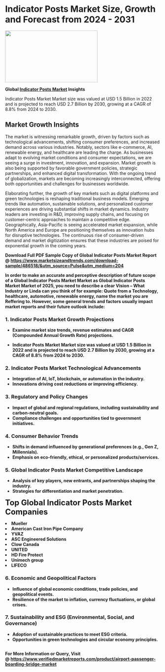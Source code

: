 <H1>Indicator Posts Market Size, Growth and Forecast from 2024 - 2031</H1><img class="aligncenter size-medium wp-image-584254" src="https://thirdeyenews.in/wp-content/uploads/2024/09/Global-Market-Research-300x168.jpeg" alt="" width="300" height="168" /><p><strong>Global&nbsp;<a href="https://www.marketsizeandtrends.com/download-sample/486518/&amp;utm_source=Pulse&amp;utm_medium=204">Indicator Posts Market</a> Insights</strong></p><p>Indicator Posts Market Market size was valued at USD 1.5 Billion in 2022 and is projected to reach USD 2.7 Billion by 2030, growing at a CAGR of 8.8% from 2024 to 2030.</p><p><h2>Market Growth Insights</h2> <p>The market is witnessing remarkable growth, driven by factors such as technological advancements, shifting consumer preferences, and increased demand across various industries. Notably, sectors like e-commerce, AI, renewable energy, and healthcare are leading the charge. As businesses adapt to evolving market conditions and consumer expectations, we are seeing a surge in investment, innovation, and expansion. Market growth is also being supported by favorable government policies, strategic partnerships, and enhanced digital transformation. With the ongoing trend of globalization, markets are becoming increasingly interconnected, offering both opportunities and challenges for businesses worldwide.</p> <p><strong></strong></p> <p>Elaborating further, the growth of key markets such as digital platforms and green technologies is reshaping traditional business models. Emerging trends like automation, sustainable solutions, and personalized customer experiences are driving substantial shifts in market dynamics. Industry leaders are investing in R&D, improving supply chains, and focusing on customer-centric approaches to maintain a competitive edge. Geographically, Asia-Pacific is seeing accelerated market expansion, while North America and Europe are positioning themselves as innovation hubs for disruptive technologies. The continuous rise of consumer-driven demand and market digitization ensures that these industries are poised for exponential growth in the coming years.</p> <p><strong></p><p><span class=""><strong>Download Full PDF Sample Copy of Global Indicator Posts Market Report</strong> @ <a href="https://www.marketsizeandtrends.com/download-sample/486518/&amp;utm_source=Pulse&amp;utm_medium=204" target="_blank">https://www.marketsizeandtrends.com/download-sample/486518/&amp;utm_source=Pulse&amp;utm_medium=204</a></span></p><p>In order to make an accurate and perceptive description of future scope of a Global&nbsp;Indicator Posts Market Market as Global&nbsp;Indicator Posts Market Market of 2025, you need to describe a clear Vision &ndash; What Industry or Linda can you think of for example: Quote from a Technology, healthcare, automotive, renewable energy, name the market you are Reffering to. However, some general trends and factors usually impact market reports and their future outlook include:</p><h3>1.&nbsp;<strong>Indicator Posts Market Growth Projections</strong></h3><ul><li>Examine market size trends, revenue estimates and CAGR (Compounded Annual Growth Rate) projections.</li><li><p>Indicator Posts Market Market size was valued at USD 1.5 Billion in 2022 and is projected to reach USD 2.7 Billion by 2030, growing at a CAGR of 8.8% from 2024 to 2030.</p></li></ul><h3>2.&nbsp;<strong>Indicator Posts Market Technological Advancements</strong></h3><ul><li>Integration of AI, IoT, blockchain, or automation in the industry.</li><li>Innovations driving cost reductions or improving efficiency.</li></ul><h3>3.&nbsp;<strong>Regulatory and Policy Changes</strong></h3><ul><li>Impact of global and regional regulations, including sustainability and carbon-neutral goals.</li><li>Compliance challenges and opportunities tied to government initiatives.</li></ul><h3>4.&nbsp;<strong>Consumer Behavior Trends</strong></h3><ul><li>Shifts in demand influenced by generational preferences (e.g., Gen Z, Millennials).</li><li>Emphasis on eco-friendly, ethical, or personalized products/services.</li></ul><h3>5.&nbsp;<strong>Global Indicator Posts Market Competitive Landscape</strong></h3><ul><li>Analysis of key players, new entrants, and partnerships shaping the industry.</li><li>Strategies for differentiation and market penetration.</li></ul><p data-pm-slice="1 1 []"><span style="color: inherit; font-family: inherit; font-size: 25px;">Top Global Indicator Posts Market Companies</span></p><div class="" data-test-id=""><p><li>Mueller</li><li> American Cast Iron Pipe Company</li><li> YVAZ</li><li> ASC Engineered Solutions</li><li> Clow Canada</li><li> UNITED</li><li> HD Fire Protect</li><li> Unimech group</li><li> LIFECO</li></p></div><h3>6.&nbsp;<strong>Economic and Geopolitical Factors</strong></h3><ul><li>Influence of global economic conditions, trade policies, and geopolitical events.</li><li>Resilience of the market to inflation, currency fluctuations, or global crises.</li></ul><h3>7.&nbsp;<strong>Sustainability and ESG (Environmental, Social, and Governance)</strong></h3><ul><li>Adoption of sustainable practices to meet ESG criteria.</li><li>Opportunities in green technologies and circular economy principles.</li></ul><h2><strong style="font-size: 14px;">For More Information or Query, Visit @&nbsp;</strong><a style="background-color: #ffffff; font-size: 14px;" href="https://www.marketsizeandtrends.com/report/indicator-posts-market/" target="_blank">https://www.verifiedmarketreports.com/product/airport-passenger-boarding-bridge-market</a></h2>
